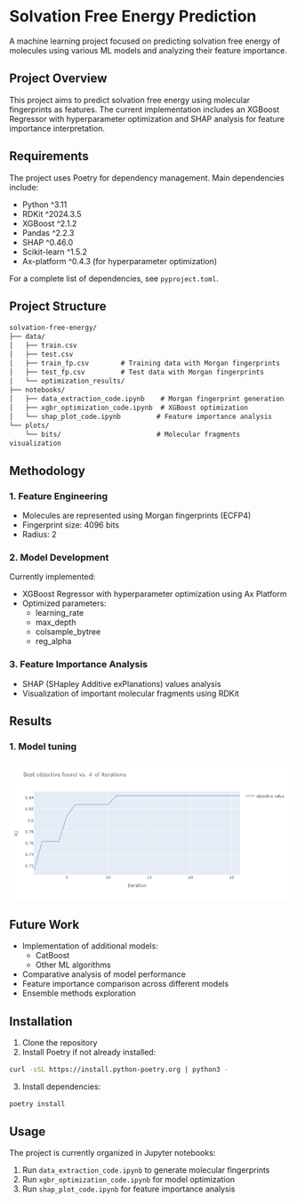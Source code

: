 # Solvation Free Energy Prediction

A machine learning project focused on predicting solvation free energy of molecules using various ML models and analyzing their feature importance.

## Project Overview

This project aims to predict solvation free energy using molecular fingerprints as features. The current implementation includes an XGBoost Regressor with hyperparameter optimization and SHAP analysis for feature importance interpretation.

## Requirements

The project uses Poetry for dependency management. Main dependencies include:

- Python ^3.11
- RDKit ^2024.3.5
- XGBoost ^2.1.2
- Pandas ^2.2.3
- SHAP ^0.46.0
- Scikit-learn ^1.5.2
- Ax-platform ^0.4.3 (for hyperparameter optimization)

For a complete list of dependencies, see `pyproject.toml`.

## Project Structure

```
solvation-free-energy/
├── data/
│   ├── train.csv
│   ├── test.csv
│   ├── train_fp.csv        # Training data with Morgan fingerprints
│   ├── test_fp.csv         # Test data with Morgan fingerprints
│   └── optimization_results/
├── notebooks/
│   ├── data_extraction_code.ipynb    # Morgan fingerprint generation
│   ├── xgbr_optimization_code.ipynb  # XGBoost optimization
│   └── shap_plot_code.ipynb         # Feature importance analysis
└── plots/
    └── bits/                        # Molecular fragments visualization
```

## Methodology

### 1. Feature Engineering
- Molecules are represented using Morgan fingerprints (ECFP4)
- Fingerprint size: 4096 bits
- Radius: 2

### 2. Model Development
Currently implemented:
- XGBoost Regressor with hyperparameter optimization using Ax Platform
- Optimized parameters:
  - learning_rate
  - max_depth
  - colsample_bytree
  - reg_alpha

### 3. Feature Importance Analysis
- SHAP (SHapley Additive exPlanations) values analysis
- Visualization of important molecular fragments using RDKit

## Results

### 1. Model tuning
![](/plots/XGB_r2vsiter.png)


## Future Work

- Implementation of additional models:
  - CatBoost
  - Other ML algorithms
- Comparative analysis of model performance
- Feature importance comparison across different models
- Ensemble methods exploration

## Installation

1. Clone the repository
2. Install Poetry if not already installed:
```bash
curl -sSL https://install.python-poetry.org | python3 -
```
3. Install dependencies:
```bash
poetry install
```

## Usage

The project is currently organized in Jupyter notebooks:
1. Run `data_extraction_code.ipynb` to generate molecular fingerprints
2. Run `xgbr_optimization_code.ipynb` for model optimization
3. Run `shap_plot_code.ipynb` for feature importance analysis
